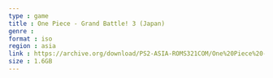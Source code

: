 ```yaml
---
type : game
title : One Piece - Grand Battle! 3 (Japan)
genre : 
format : iso
region : asia
link : https://archive.org/download/PS2-ASIA-ROMS321COM/One%20Piece%20-%20Grand%20Battle%21%203%20%28Japan%29.7z
size : 1.6GB
---
```

